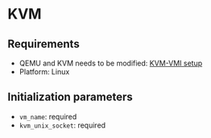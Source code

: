 # KVM

## Requirements

- QEMU and KVM needs to be modified: [KVM-VMI setup](https://kvm-vmi.github.io/kvm-vmi/master/)
- Platform: Linux

## Initialization parameters

- `vm_name`: required
- `kvm_unix_socket`: required
